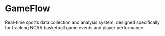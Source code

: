 # GameFlow
Real-time sports data collection and analysis system, designed specifically for tracking NCAA basketball game events and player performance.

